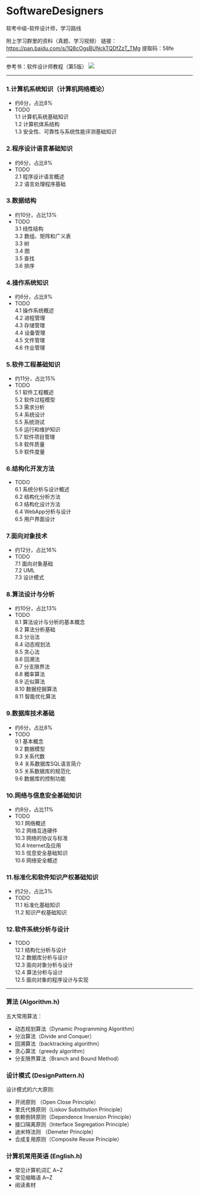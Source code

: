 # SoftwareDesigners
软考中级-软件设计师，学习路线

附上学习群里的资料（真题、学习视频）
链接：https://pan.baidu.com/s/1Q8cOgsBUNckTQDfZzT_TMg 
提取码：58fe 

---

参考书：软件设计师教程（第5版）
![](https://github.com/zxffffffff/SoftwareDesigners/blob/master/%E8%BD%AF%E4%BB%B6%E8%AE%BE%E8%AE%A1%E5%B8%88%E6%95%99%E7%A8%8B%EF%BC%88%E7%AC%AC5%E7%89%88%EF%BC%89.jpg)

---

### 1.计算机系统知识（计算机网络概论）
- 约6分，占比8%  
- TODO  
1.1 计算机系统基础知识  
1.2 计算机体系结构  
1.3 安全性、可靠性与系统性能评测基础知识  

### 2.程序设计语言基础知识
- 约6分，占比8%  
- TODO  
2.1 程序设计语言概述  
2.2 语言处理程序基础  

### 3.数据结构
- 约10分，占比13%  
- TODO  
3.1 线性结构  
3.2 数组、矩阵和广义表  
3.3 树  
3.4 图  
3.5 查找  
3.6 排序  

### 4.操作系统知识
- 约6分，占比8%  
- TODO  
4.1 操作系统概述  
4.2 进程管理  
4.3 存储管理  
4.4 设备管理  
4.5 文件管理  
4.6 作业管理  

### 5.软件工程基础知识
- 约11分，占比15%  
- TODO  
5.1 软件工程概述  
5.2 软件过程模型  
5.3 需求分析  
5.4 系统设计  
5.5 系统测试  
5.6 运行和维护知识  
5.7 软件项目管理  
5.8 软件质量  
5.9 软件度量  

### 6.结构化开发方法
- TODO  
6.1 系统分析与设计概述  
6.2 结构化分析方法  
6.3 结构化设计方法  
6.4 WebApp分析与设计  
6.5 用户界面设计  

### 7.面向对象技术
- 约12分，占比16%  
- TODO  
7.1 面向对象基础  
7.2 UML  
7.3 设计模式  

### 8.算法设计与分析
- 约10分，占比13%  
- TODO  
8.1 算法设计与分析的基本概念  
8.2 算法分析基础  
8.3 分治法  
8.4 动态规划法  
8.5 贪心法  
8.6 回溯法  
8.7 分支限界法  
8.8 概率算法  
8.9 近似算法  
8.10 数据挖掘算法  
8.11 智能优化算法  

### 9.数据库技术基础
- 约6分，占比8%  
- TODO  
9.1 基本概念  
9.2 数据模型  
9.3 关系代数  
9.4 关系数据库SQL语言简介  
9.5 关系数据库的规范化  
9.6 数据库的控制功能  

### 10.网络与信息安全基础知识
- 约8分，占比11%  
- TODO  
10.1 网络概述  
10.2 网络互连硬件  
10.3 网络的协议与标准  
10.4 Internet及应用  
10.5 信息安全基础知识  
10.6 网络安全概述  

### 11.标准化和软件知识产权基础知识
- 约2分，占比3%  
- TODO  
11.1 标准化基础知识  
11.2 知识产权基础知识  

### 12.软件系统分析与设计
- TODO  
12.1 结构化分析与设计  
12.2 数据库分析与设计  
12.3 面向对象分析与设计  
12.4 算法分析与设计  
12.5 面向对象的程序设计与实现  

---

### 算法 (Algorithm.h)
五大常用算法：
- 动态规划算法（Dynamic Programming Algorithm）
- 分治算法（Divide and Conquer）
- 回溯算法（backtracking algorithm）
- 贪心算法（greedy algorithm）
- 分支限界算法（Branch and Bound Method）

### 设计模式 (DesignPattern.h)
设计模式的六大原则:
- 开闭原则    （Open Close Principle）
- 里氏代换原则（Liskov Substitution Principle）
- 依赖倒转原则（Dependence Inversion Principle）
- 接口隔离原则（Interface Segregation Principle）
- 迪米特法则  （Demeter Principle）
- 合成复用原则（Composite Reuse Principle）

### 计算机常用英语 (English.h)
- 常见计算机词汇 A~Z
- 常见缩略语 A~Z
- 阅读素材



